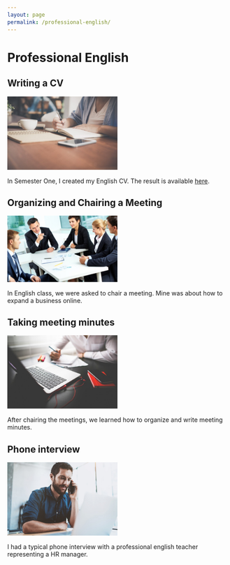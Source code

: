 ```yaml
---
layout: page
permalink: /professional-english/
---
```


# Professional English


## Writing a CV

<img src="/assets/img/cv.jpg" width="50%">

In Semester One, I created my English CV. The result is available [here](/assets/other/CV_Tom_PILLOT.pdf).


## Organizing and Chairing a Meeting

<img src="/assets/img/meeting.jpg" width="50%">

In English class, we were asked to chair a meeting. Mine was about how to expand a business online.


## Taking meeting minutes

<img src="/assets/img/minutes.jpg" width="50%">

After chairing the meetings, we learned how to organize and write meeting minutes.


## Phone interview

<img src="/assets/img/phone_interview.jpg" width="50%">

I had a typical phone interview with a professional english teacher representing a HR manager.
